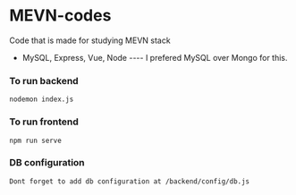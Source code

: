 # MEVN-codes
Code that is made for studying MEVN stack
- MySQL, Express, Vue, Node  ---- I prefered MySQL over Mongo for this.

### To run backend
`nodemon index.js`

### To run frontend
`npm run serve`

### DB configuration
`Dont forget to add db configuration at /backend/config/db.js`

